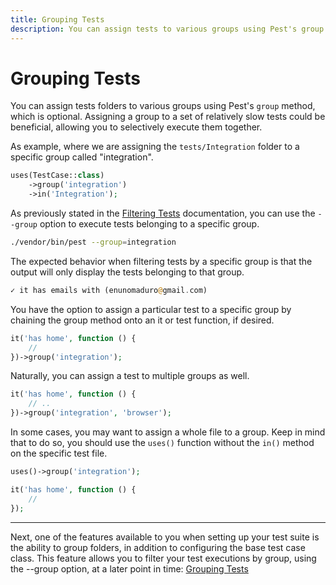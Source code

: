 ```yaml
---
title: Grouping Tests
description: You can assign tests to various groups using Pest's group method, which is optional. Assigning a group to a set of relatively slow tests could be beneficial, allowing you to selectively execute them together.
---
```


# Grouping Tests

You can assign tests folders to various groups using Pest's `group` method, which is optional. Assigning a group to a set of relatively slow tests could be beneficial, allowing you to selectively execute them together.

As example, where we are assigning the `tests/Integration` folder to a specific group called "integration".

```php
uses(TestCase::class)
    ->group('integration')
    ->in('Integration');
```

As previously stated in the [Filtering Tests](/docs/filtering-tests) documentation, you can use the `--group` option to execute tests belonging to a specific group.

```bash
./vendor/bin/pest --group=integration
```

The expected behavior when filtering tests by a specific group is that the output will only display the tests belonging to that group.

```php
✓ it has emails with (enunomaduro@gmail.com)
```

You have the option to assign a particular test to a specific group by chaining the group method onto an it or test function, if desired.

```php
it('has home', function () {
    //
})->group('integration');
```

Naturally, you can assign a test to multiple groups as well.

```php
it('has home', function () {
    // ..
})->group('integration', 'browser');
```

In some cases, you may want to assign a whole file to a group. Keep in mind that to do so, you should use the `uses()` function without the `in()` method on the specific test file.

```php
uses()->group('integration');

it('has home', function () {
    //
});
```

---

Next, one of the features available to you when setting up your test suite is the ability to group folders, in addition to configuring the base test case class. This feature allows you to filter your test executions by group, using the --group option, at a later point in time: [Grouping Tests](/docs/grouping-tests)
